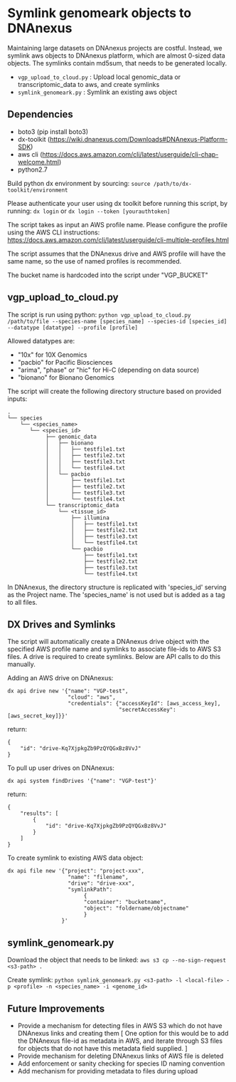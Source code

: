 # Symlink genomeark objects to DNAnexus

Maintaining large datasets on DNAnexus projects are costful.
Instead, we symlink aws objects to DNAnexus platform, which are almost 0-sized data objects.
The symlinks contain md5sum, that needs to be generated locally.

* `vgp_upload_to_cloud.py` : Upload local genomic_data or transcriptomic_data to aws, and create symlinks
*  `symlink_genomeark.py` : Symlink an existing aws object


## Dependencies

* boto3 (pip install boto3)
* dx-toolkit (https://wiki.dnanexus.com/Downloads#DNAnexus-Platform-SDK)
* aws cli (https://docs.aws.amazon.com/cli/latest/userguide/cli-chap-welcome.html)
* python2.7

Build python dx environment by sourcing:
`source /path/to/dx-toolkit/environment`

Please authenticate your user using dx toolkit before running this script, by running:
`dx login` or `dx login --token [yourauthtoken]`

The script takes as input an AWS profile name. Please configure the profile using the AWS CLI instructions: https://docs.aws.amazon.com/cli/latest/userguide/cli-multiple-profiles.html

The script assumes that the DNAnexus drive and AWS profile will have the same name, so the use of named profiles is recommended.

The bucket name is hardcoded into the script under "VGP_BUCKET"


## vgp_upload_to_cloud.py

The script is run using python:
`python vgp_upload_to_cloud.py /path/to/file --species-name [species_name] --species-id [species_id] --datatype [datatype] --profile [profile]`

Allowed datatypes are:
* "10x" for 10X Genomics
* "pacbio" for Pacific Biosciences
* "arima", "phase" or "hic" for Hi-C (depending on data source)
* "bionano" for Bionano Genomics

The script will create the following directory structure based on provided inputs:
```
.
└── species
    └── <species_name>
       └── <species_id>
            ├── genomic_data
            │   ├── bionano
            │   │   ├── testfile1.txt
            │   │   ├── testfile2.txt
            │   │   ├── testfile3.txt
            │   │   └── testfile4.txt
            │   └── pacbio
            │       ├── testfile1.txt
            │       ├── testfile2.txt
            │       ├── testfile3.txt
            │       └── testfile4.txt
            └── transcriptomic_data
                └── <tissue_id>
                    ├── illumina
                    │   ├── testfile1.txt
                    │   ├── testfile2.txt
                    │   ├── testfile3.txt
                    │   └── testfile4.txt
                    └── pacbio
                        ├── testfile1.txt
                        ├── testfile2.txt
                        ├── testfile3.txt
                        └── testfile4.txt
```

In DNAnexus, the directory structure is replicated with 'species_id' serving as the Project name. The 'species_name' is not used but is added as a tag to all files.

## DX Drives and Symlinks

The script will automatically create a DNAnexus drive object with the specified AWS profile name and symlinks to associate file-ids to AWS S3 files. A drive is required to create symlinks. Below are API calls to do this manually.

Adding an AWS drive on DNAnexus:
```
dx api drive new '{"name": "VGP-test",
                   "cloud": "aws", 
                   "credentials": {"accessKeyId": [aws_access_key],  
                                   "secretAccessKey": [aws_secret_key]}}'
```

return:
```
{
    "id": "drive-Kq7XjpkgZb9PzQYQGxBz8VvJ"
}
```

To pull up user drives on DNAnexus:
```
dx api system findDrives '{"name": "VGP-test"}'
```
return:
```
{
    "results": [
        {
            "id": "drive-Kq7XjpkgZb9PzQYQGxBz8VvJ"
        }
    ]
}
```

To create symlink to existing AWS data object:
```
dx api file new '{"project": "project-xxx", 
                   "name": "filename",
                   "drive": "drive-xxx",
                   "symlinkPath": 
                   		{
                     	"container": "bucketname", 
                     	"object": "foldername/objectname" 
                   		}
                 }'
```

## symlink_genomeark.py

Download the object that needs to be linked:
`aws s3 cp --no-sign-request <s3-path> .`

Create symlink:
`python symlink_genomeark.py <s3-path> -l <local-file> -p <profile> -n <species_name> -i <genome_id>`


## Future Improvements
* Provide a mechanism for detecting files in AWS S3 which do not have DNAnexus links and creating them [ One option for this would be to add the DNAnexus file-id as metadata in AWS, and iterate through S3 files for objects that do not have this metadata field supplied. ]
* Provide mechanism for deleting DNAnexus links of AWS file is deleted
* Add enforcement or sanity checking for species ID naming convention
* Add mechanism for providing metadata to files during upload
